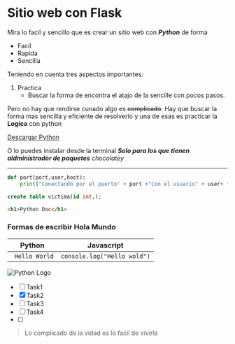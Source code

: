 
<!--Titulo-->
# Sitio web con Flask
Mira lo facil y sencillo que es crear un sitio web con ***Python*** de forma 

<!--Ul--lista-->
  - Facil
  - Rapida
  - Sencilla
  
Teniendo en cuenta tres aspectos importantes:

1. Practica
   -    Buscar la forma de encontra el atajo    de  la sencille con pocos pasos.

<!--Subrayado-->

Pero no hay que rendirse cunado algo es ~~complicado~~.
Hay que buscar la forma mas sencilla y eficiente de resolverlo y una de esas es practicar la **Logica** con python
<!--Enlaces-->
[Descargar Python](https://python.org "Enlace al recurso")

O lo puedes instalar desde la terminal ***Solo para los que tienen aldministrador de paquetes*** *chocolatey*

---

```python
def port(port,user,host):
    print("Conectando por el puerto" + port +"Con el usuario" + user+ "En el Host" + host)
```
```SQL
create table victima(id int,);

```


```html
<h1>Python Doc</h1>
```
### Formas de escribir Hola Mundo
| Python              |Javascript                        |
|---------------------| ---------------------------------|
| ``` Hello World```  |  ```console.log("Hello wold")``` |

![Python Logo](https://e7.pngegg.com/pngimages/319/643/png-clipart-programming-in-python-3-a-complete-introduction-to-the-python-language-python-machine-learning-programming-language-logo-framework-text-logo.png)

<!-- GITHUB-MARKDOWN -->
* [ ] Task1
* [x] Task2
* [ ] Task3
* [ ] Task4
* [ ] 
> Lo complicado de la vidad es lo facil de vivirla